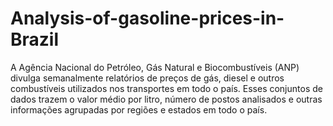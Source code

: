 # Analysis-of-gasoline-prices-in-Brazil
A Agência Nacional do Petróleo, Gás Natural e Biocombustíveis (ANP) divulga semanalmente relatórios de preços de gás, diesel e outros combustíveis utilizados nos transportes em todo o país. Esses conjuntos de dados trazem o valor médio por litro, número de postos analisados e outras informações agrupadas por regiões e estados em todo o país.
